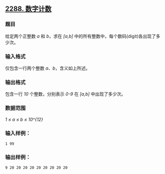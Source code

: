 ## [2288. 数字计数](https://www.acwing.com/problem/content/2290/)

### 题目

给定两个正整数 *a* 和 *b*，求在 *[a,b]* 中的所有整数中，每个数码(digit)各出现了多少次。

### 输入格式

仅包含一行两个整数 *a、b*，含义如上所述。

### 输出格式

包含一行 *10* 个整数，分别表示 *0-9* 在 *[a,b]* 中出现了多少次。

### 数据范围

*1 ≤ a ≤ b ≤ 10^{12}*

### 输入样例：

```
1 99
```

### 输出样例：

```
9 20 20 20 20 20 20 20 20 20
```
